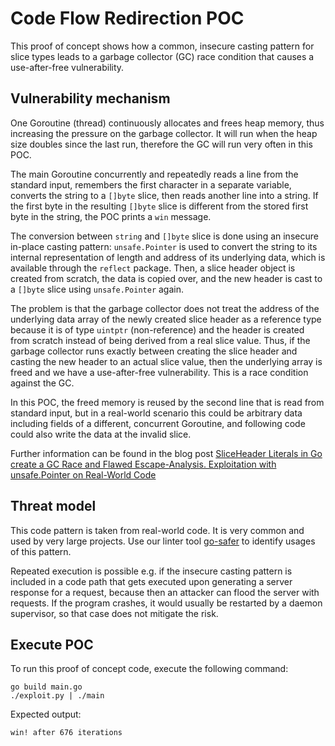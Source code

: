 # Code Flow Redirection POC

This proof of concept shows how a common, insecure casting pattern for slice types leads to a
garbage collector (GC) race condition that causes a use-after-free vulnerability.


## Vulnerability mechanism

One Goroutine (thread) continuously allocates and frees heap memory, thus increasing the pressure
on the garbage collector. It will run when the heap size doubles since the last run, therefore the
GC will run very often in this POC.

The main Goroutine concurrently and repeatedly reads a line from the standard input, remembers the
first character in a separate variable, converts the string to a `[]byte` slice, then reads another
line into a string. If the first byte in the resulting `[]byte` slice is different from the stored
first byte in the string, the POC prints a `win` message.

The conversion between `string` and `[]byte` slice is done using an insecure in-place casting pattern:
`unsafe.Pointer` is used to convert the string to its internal representation of length and address
of its underlying data, which is available through the `reflect` package. Then, a slice header object
is created from scratch, the data is copied over, and the new header is cast to a `[]byte` slice
using `unsafe.Pointer` again.

The problem is that the garbage collector does not treat the address of the underlying data array of
the newly created slice header as a reference type because it is of type `uintptr` (non-reference)
and the header is created from scratch instead of being derived from a real slice value. Thus, if
the garbage collector runs exactly between creating the slice header and casting the new header to
an actual slice value, then the underlying array is freed and we have a use-after-free vulnerability.
This is a race condition against the GC.

In this POC, the freed memory is reused by the second line that is read from standard input, but in
a real-world scenario this could be arbitrary data including fields of a different, concurrent
Goroutine, and following code could also write the data at the invalid slice.

Further information can be found in the blog post [SliceHeader Literals in Go create a GC Race and Flawed Escape-Analysis. Exploitation with unsafe.Pointer on Real-World Code](https://dev.to/jlauinger/sliceheader-literals-in-go-create-a-gc-race-and-flawed-escape-analysis-exploitation-with-unsafe-pointer-on-real-world-code-4mh7)


## Threat model

This code pattern is taken from real-world code. It is very common and used by very large projects.
Use our linter tool [go-safer](https://github.com/jlauinger/go-safer) to identify usages of this
pattern.

Repeated execution is possible e.g. if the insecure casting pattern is included in a code path that
gets executed upon generating a server response for a request, because then an attacker can flood
the server with requests. If the program crashes, it would usually be restarted by a daemon supervisor,
so that case does not mitigate the risk.


## Execute POC

To run this proof of concept code, execute the following command:

```
go build main.go
./exploit.py | ./main
```

Expected output:

```
win! after 676 iterations
```

